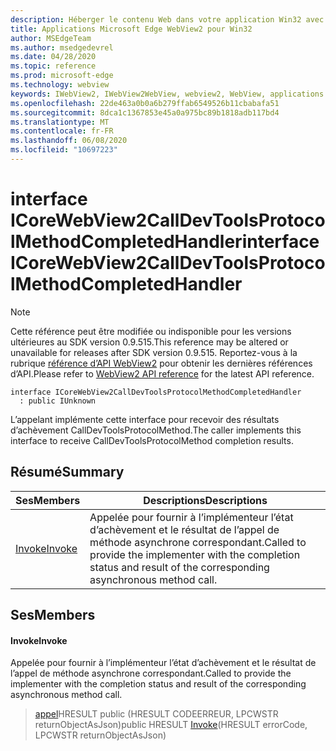 ```yaml
---
description: Héberger le contenu Web dans votre application Win32 avec le contrôle Microsoft Edge WebView2
title: Applications Microsoft Edge WebView2 pour Win32
author: MSEdgeTeam
ms.author: msedgedevrel
ms.date: 04/28/2020
ms.topic: reference
ms.prod: microsoft-edge
ms.technology: webview
keywords: IWebView2, IWebView2WebView, webview2, WebView, applications Win32, Win32, Edge, ICoreWebView2, ICoreWebView2Controller, contrôle de navigateur, html Edge
ms.openlocfilehash: 22de463a0b0a6b279ffab6549526b11cbabafa51
ms.sourcegitcommit: 8dca1c1367853e45a0a975bc89b1818adb117bd4
ms.translationtype: MT
ms.contentlocale: fr-FR
ms.lasthandoff: 06/08/2020
ms.locfileid: "10697223"
---
```

# <span data-ttu-id="9b985-104">interface ICoreWebView2CallDevToolsProtocolMethodCompletedHandler</span><span class="sxs-lookup"><span data-stu-id="9b985-104">interface ICoreWebView2CallDevToolsProtocolMethodCompletedHandler</span></span> 

> [!NOTE]
> <span data-ttu-id="9b985-105">Cette référence peut être modifiée ou indisponible pour les versions ultérieures au SDK version 0.9.515.</span><span class="sxs-lookup"><span data-stu-id="9b985-105">This reference may be altered or unavailable for releases after SDK version 0.9.515.</span></span> <span data-ttu-id="9b985-106">Reportez-vous à la rubrique [référence d’API WebView2](../../../webview2-api-reference.md) pour obtenir les dernières références d’API.</span><span class="sxs-lookup"><span data-stu-id="9b985-106">Please refer to [WebView2 API reference](../../../webview2-api-reference.md) for the latest API reference.</span></span>

```
interface ICoreWebView2CallDevToolsProtocolMethodCompletedHandler
  : public IUnknown
```

<span data-ttu-id="9b985-107">L’appelant implémente cette interface pour recevoir des résultats d’achèvement CallDevToolsProtocolMethod.</span><span class="sxs-lookup"><span data-stu-id="9b985-107">The caller implements this interface to receive CallDevToolsProtocolMethod completion results.</span></span>

## <span data-ttu-id="9b985-108">Résumé</span><span class="sxs-lookup"><span data-stu-id="9b985-108">Summary</span></span>

 <span data-ttu-id="9b985-109">Ses</span><span class="sxs-lookup"><span data-stu-id="9b985-109">Members</span></span>                        | <span data-ttu-id="9b985-110">Descriptions</span><span class="sxs-lookup"><span data-stu-id="9b985-110">Descriptions</span></span>
--------------------------------|---------------------------------------------
[<span data-ttu-id="9b985-111">Invoke</span><span class="sxs-lookup"><span data-stu-id="9b985-111">Invoke</span></span>](#invoke) | <span data-ttu-id="9b985-112">Appelée pour fournir à l’implémenteur l’état d’achèvement et le résultat de l’appel de méthode asynchrone correspondant.</span><span class="sxs-lookup"><span data-stu-id="9b985-112">Called to provide the implementer with the completion status and result of the corresponding asynchronous method call.</span></span>

## <span data-ttu-id="9b985-113">Ses</span><span class="sxs-lookup"><span data-stu-id="9b985-113">Members</span></span>

#### <span data-ttu-id="9b985-114">Invoke</span><span class="sxs-lookup"><span data-stu-id="9b985-114">Invoke</span></span> 

<span data-ttu-id="9b985-115">Appelée pour fournir à l’implémenteur l’état d’achèvement et le résultat de l’appel de méthode asynchrone correspondant.</span><span class="sxs-lookup"><span data-stu-id="9b985-115">Called to provide the implementer with the completion status and result of the corresponding asynchronous method call.</span></span>

> <span data-ttu-id="9b985-116">[appel](#invoke)HRESULT public (HRESULT CODEERREUR, LPCWSTR returnObjectAsJson)</span><span class="sxs-lookup"><span data-stu-id="9b985-116">public HRESULT [Invoke](#invoke)(HRESULT errorCode, LPCWSTR returnObjectAsJson)</span></span>

